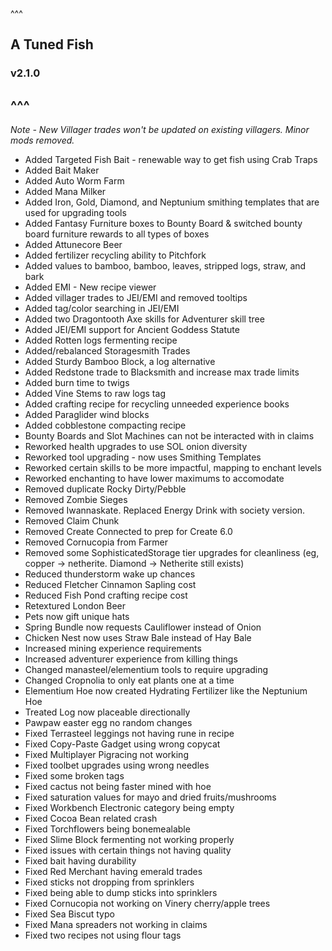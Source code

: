^^^
## A Tuned Fish
### v2.1.0
^^^
--- 
*Note - New Villager trades won't be updated on existing villagers. Minor mods removed.* 
- Added Targeted Fish Bait - renewable way to get fish using Crab Traps
- Added Bait Maker
- Added Auto Worm Farm
- Added Mana Milker
- Added Iron, Gold, Diamond, and Neptunium smithing templates that are used for upgrading tools
- Added Fantasy Furniture boxes to Bounty Board & switched bounty board furniture rewards to all types of boxes
- Added Attunecore Beer
- Added fertilizer recycling ability to Pitchfork
- Added values to bamboo, bamboo, leaves, stripped logs, straw, and bark
- Added EMI - New recipe viewer
- Added villager trades to JEI/EMI and removed tooltips
- Added tag/color searching in JEI/EMI
- Added two Dragontooth Axe skills for Adventurer skill tree
- Added JEI/EMI support for Ancient Goddess Statute
- Added Rotten logs fermenting recipe
- Added/rebalanced Storagesmith Trades
- Added Sturdy Bamboo Block, a log alternative
- Added Redstone trade to Blacksmith and increase max trade limits
- Added burn time to twigs
- Added Vine Stems to raw logs tag
- Added crafting recipe for recycling unneeded experience books
- Added Paraglider wind blocks
- Added cobblestone compacting recipe
- Bounty Boards and Slot Machines can not be interacted with in claims
- Reworked health upgrades to use SOL onion diversity
- Reworked tool upgrading -  now uses Smithing Templates
- Reworked certain skills to be more impactful, mapping to enchant levels
- Reworked enchanting to have lower maximums to accomodate
- Removed duplicate Rocky Dirty/Pebble
- Removed Zombie Sieges
- Removed Iwannaskate. Replaced Energy Drink with society version. 
- Removed Claim Chunk
- Removed Create Connected to prep for Create 6.0
- Removed Cornucopia from Farmer
- Removed some SophisticatedStorage tier upgrades for cleanliness (eg, copper -> netherite. Diamond -> Netherite still exists) 
- Reduced thunderstorm wake up chances
- Reduced Fletcher Cinnamon Sapling cost
- Reduced Fish Pond crafting recipe cost
- Retextured London Beer
- Pets now gift unique hats
- Spring Bundle now requests Cauliflower instead of Onion
- Chicken Nest now uses Straw Bale instead of Hay Bale 
- Increased mining experience requirements
- Increased adventurer experience from killing things
- Changed manasteel/elementium tools to require upgrading
- Changed Cropnolia to only eat plants one at a time
- Elementium Hoe now created Hydrating Fertilizer like the Neptunium Hoe
- Treated Log now placeable directionally
- Pawpaw easter egg no random changes
- Fixed Terrasteel leggings not having rune in recipe
- Fixed Copy-Paste Gadget using wrong copycat
- Fixed Multiplayer Pigracing not working
- Fixed toolbet upgrades using wrong needles
- Fixed some broken tags
- Fixed cactus not being faster mined with hoe
- Fixed saturation values for mayo and dried fruits/mushrooms
- Fixed Workbench Electronic category being empty
- Fixed Cocoa Bean related crash
- Fixed Torchflowers being bonemealable
- Fixed Slime Block fermenting not working properly
- Fixed issues with certain things not having quality
- Fixed bait having durability
- Fixed Red Merchant having emerald trades
- Fixed sticks not dropping from sprinklers
- Fixed being able to dump sticks into sprinklers 
- Fixed Cornucopia not working on Vinery cherry/apple trees
- Fixed Sea Biscut typo
- Fixed Mana spreaders not working in claims
- Fixed two recipes not using flour tags